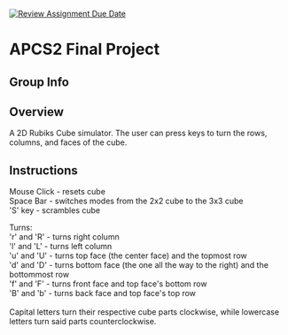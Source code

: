 [![Review Assignment Due Date](https://classroom.github.com/assets/deadline-readme-button-24ddc0f5d75046c5622901739e7c5dd533143b0c8e959d652212380cedb1ea36.svg)](https://classroom.github.com/a/syDSSnTt)
# APCS2 Final Project
## Group Info
## Overview
A 2D Rubiks Cube simulator. The user can press keys to turn the rows, columns, and faces of the cube.

## Instructions
Mouse Click - resets cube
<br/> 
Space Bar - switches modes from the 2x2 cube to the 3x3 cube
<br/> 
'S' key - scrambles cube

Turns:
<br/> 
'r' and 'R' - turns right column
<br/> 
'l' and 'L' - turns left column
<br/> 
'u' and 'U' - turns top face (the center face) and the topmost row
<br/> 
'd' and 'D' - turns bottom face (the one all the way to the right) and the bottommost row
<br/> 
'f' and 'F' - turns front face and top face's bottom row
<br/> 
'B' and 'b' - turns back face and top face's top row
<br/> <br/> 
Capital letters turn their respective cube parts clockwise, while lowercase letters turn said parts counterclockwise.
